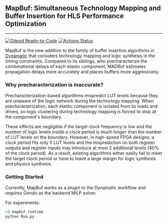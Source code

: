 ## MapBuf: Simultaneous Technology Mapping and Buffer Insertion for HLS Performance Optimization
---

[![Gitpod Ready-to-Code](https://img.shields.io/badge/Gitpod-Ready--to--Code-blue?logo=gitpod)](https://gitpod.io/#https://github.com/Nozidoali/MADBuf.git)
[![Actions Status](https://github.com/Nozidoali/MADBuf/workflows/linux/badge.svg)](https://github.com/Nozidoali/MADBuf/actions)


MapBuf is the new addition to the family of buffer insertion algorithms in [Dynamatic](https://dynamatic.epfl.ch/) that considers technology mapping and logic synthesis in the timing constraints. Compared to its siblings, who precharacterize the combinational delays of each elastic component, MADBuf estimates propagation delays more accurately and places buffers more aggressively.

### Why precharacterization is inaccurate?

Precharacterization-based algorithms mispredict LUT levels because they are unaware of the logic network during the technology mapping. When precharacterization, each elastic component is isolated from its loads and drives, so logic clustering during technology mapping is forced to stop at the component's boundary.

These effects are negligible if the target clock frequency is low and the number of logic levels inside a clock period is much longer than the number of LUT levels on the boundary. However, in high-speed FPGA designs, a clock period fits only 5 LUT levels and the misprediction on both register outputs and register inputs may introduce at most 2 additional levels (40% of the clock period). As a result, existing algorithms either easily fail to meet the target clock period or have to leave a large margin for logic synthesis and physics synthesis.

### Getting Started

Currently, MapBuf works as a plugin to the Dynamatic workflow and requires Gorubi as the backend MILP solver.

For experiments:

```sh
cd mapbuf_runtime
python Run.py
```
